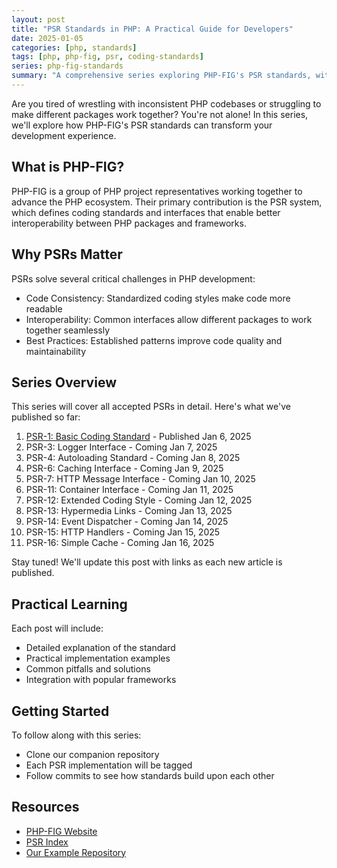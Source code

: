 ```yaml
---
layout: post
title: "PSR Standards in PHP: A Practical Guide for Developers"
date: 2025-01-05
categories: [php, standards]
tags: [php, php-fig, psr, coding-standards]
series: php-fig-standards
summary: "A comprehensive series exploring PHP-FIG's PSR standards, with practical examples and real-world applications to help developers write more maintainable and interoperable PHP code."
---
```


Are you tired of wrestling with inconsistent PHP codebases or struggling to make different packages work together? You're not alone! In this series, we'll explore how PHP-FIG's PSR standards can transform your development experience.

## What is PHP-FIG?

PHP-FIG is a group of PHP project representatives working together to advance the PHP ecosystem. Their primary contribution is the PSR system, which defines coding standards and interfaces that enable better interoperability between PHP packages and frameworks.

## Why PSRs Matter

PSRs solve several critical challenges in PHP development:

- Code Consistency: Standardized coding styles make code more readable
- Interoperability: Common interfaces allow different packages to work together seamlessly
- Best Practices: Established patterns improve code quality and maintainability

## Series Overview

This series will cover all accepted PSRs in detail. Here's what we've published so far:

1. [PSR-1: Basic Coding Standard](/blog/psr-1-basic-coding-standard) - Published Jan 6, 2025
2. PSR-3: Logger Interface - Coming Jan 7, 2025
3. PSR-4: Autoloading Standard - Coming Jan 8, 2025
4. PSR-6: Caching Interface - Coming Jan 9, 2025
5. PSR-7: HTTP Message Interface - Coming Jan 10, 2025
6. PSR-11: Container Interface - Coming Jan 11, 2025
7. PSR-12: Extended Coding Style - Coming Jan 12, 2025
8. PSR-13: Hypermedia Links - Coming Jan 13, 2025
9. PSR-14: Event Dispatcher - Coming Jan 14, 2025
10. PSR-15: HTTP Handlers - Coming Jan 15, 2025
11. PSR-16: Simple Cache - Coming Jan 16, 2025

Stay tuned! We'll update this post with links as each new article is published.

## Practical Learning

Each post will include:

- Detailed explanation of the standard
- Practical implementation examples
- Common pitfalls and solutions
- Integration with popular frameworks

## Getting Started

To follow along with this series:

- Clone our companion repository
- Each PSR implementation will be tagged
- Follow commits to see how standards build upon each other

## Resources

- [PHP-FIG Website](https://www.php-fig.org/)
- [PSR Index](https://www.php-fig.org/psr/)
- [Our Example Repository](https://github.com/yourusername/php-fig-guide) 